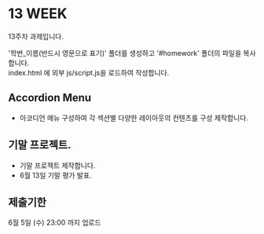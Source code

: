 # 13 WEEK

13주차 과제입니다.

'학번_이름(반드시 영문으로 표기)' 폴더를 생성하고 '#homework' 폴더의 파일을 복사합니다.<br/>
index.html 에 외부 js/script.js을 로드하여 작성합니다.

## Accordion Menu

- 아코디언 메뉴 구성하여 각 섹션별 다양한 레이아웃의 컨텐츠를 구성 제작합니다.

## 기말 프로젝트.

- 기말 프로젝트 제작합니다.
- 6월 13일 기말 평가 발표.

## 제출기한

6월 5일 (수) 23:00 까지 업로드